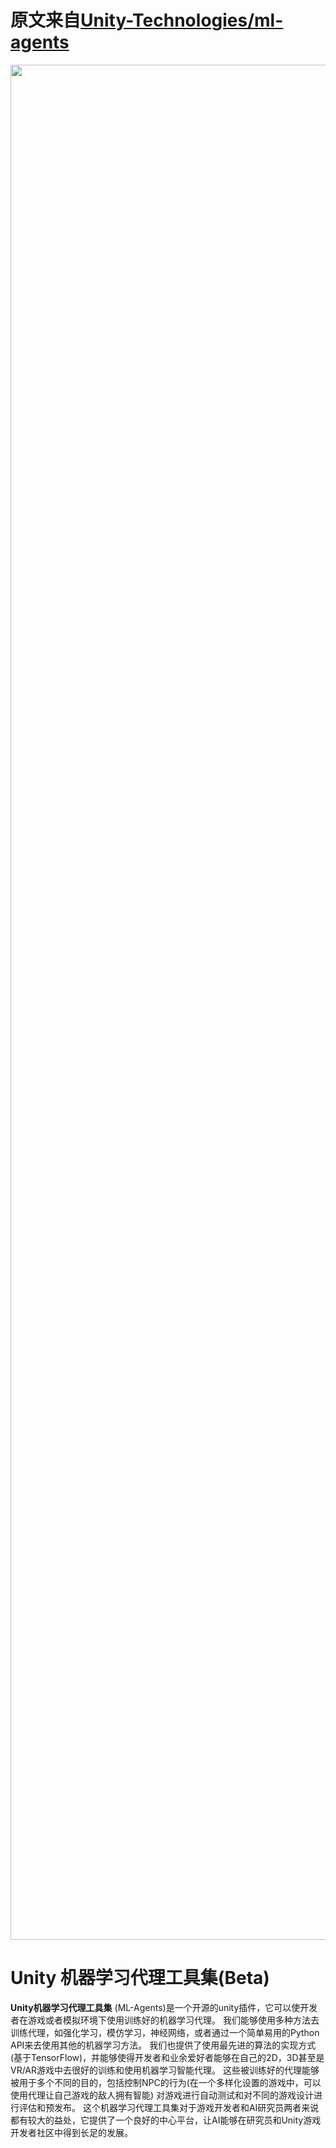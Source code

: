 # 原文来自[Unity-Technologies/ml-agents](https://github.com/Unity-Technologies/ml-agents)
<img src="https://github.com/Unity-Technologies/ml-agents/blob/master/docs/images/unity-wide.png" align="middle" width="3000"/>

# Unity 机器学习代理工具集(Beta)
**Unity机器学习代理工具集** (ML-Agents)是一个开源的unity插件，它可以使开发者在游戏或者模拟环境下使用训练好的机器学习代理。
我们能够使用多种方法去训练代理，如强化学习，模仿学习，神经网络，或者通过一个简单易用的Python API来去使用其他的机器学习方法。
我们也提供了使用最先进的算法的实现方式(基于TensorFlow)，并能够使得开发者和业余爱好者能够在自己的2D，3D甚至是VR/AR游戏中去很好的训练和使用机器学习智能代理。
这些被训练好的代理能够被用于多个不同的目的，包括控制NPC的行为(在一个多样化设置的游戏中，可以使用代理让自己游戏的敌人拥有智能)
对游戏进行自动测试和对不同的游戏设计进行评估和预发布。
这个机器学习代理工具集对于游戏开发者和AI研究员两者来说都有较大的益处，它提供了一个良好的中心平台，让AI能够在研究员和Unity游戏开发者社区中得到长足的发展。

